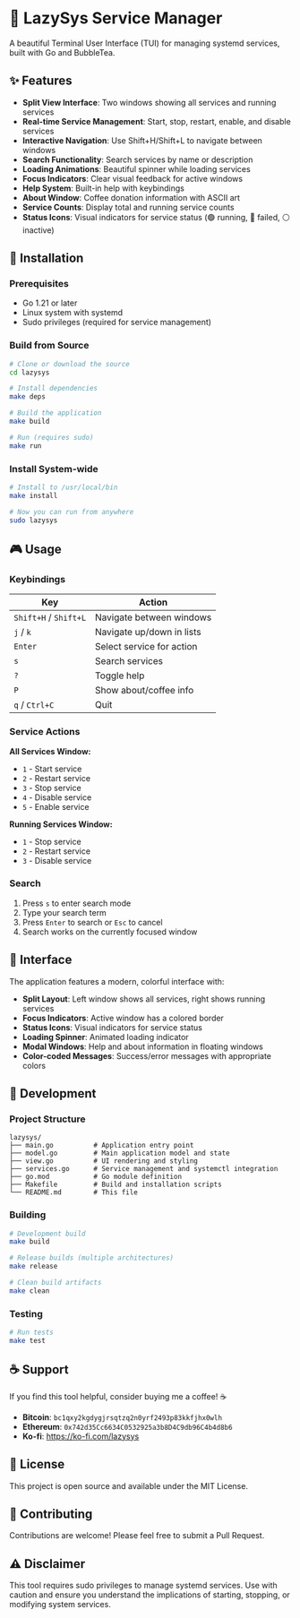 # 🔧 LazySys Service Manager

A beautiful Terminal User Interface (TUI) for managing systemd services, built with Go and BubbleTea.

## ✨ Features

- **Split View Interface**: Two windows showing all services and running services
- **Real-time Service Management**: Start, stop, restart, enable, and disable services
- **Interactive Navigation**: Use Shift+H/Shift+L to navigate between windows
- **Search Functionality**: Search services by name or description
- **Loading Animations**: Beautiful spinner while loading services
- **Focus Indicators**: Clear visual feedback for active windows
- **Help System**: Built-in help with keybindings
- **About Window**: Coffee donation information with ASCII art
- **Service Counts**: Display total and running service counts
- **Status Icons**: Visual indicators for service status (🟢 running, 🔴 failed, ⚪ inactive)

## 🚀 Installation

### Prerequisites

- Go 1.21 or later
- Linux system with systemd
- Sudo privileges (required for service management)

### Build from Source

```bash
# Clone or download the source
cd lazysys

# Install dependencies
make deps

# Build the application
make build

# Run (requires sudo)
make run
```

### Install System-wide

```bash
# Install to /usr/local/bin
make install

# Now you can run from anywhere
sudo lazysys
```

## 🎮 Usage

### Keybindings

| Key | Action |
|-----|--------|
| `Shift+H` / `Shift+L` | Navigate between windows |
| `j` / `k` | Navigate up/down in lists |
| `Enter` | Select service for action |
| `s` | Search services |
| `?` | Toggle help |
| `P` | Show about/coffee info |
| `q` / `Ctrl+C` | Quit |

### Service Actions

**All Services Window:**
- `1` - Start service
- `2` - Restart service
- `3` - Stop service
- `4` - Disable service
- `5` - Enable service

**Running Services Window:**
- `1` - Stop service
- `2` - Restart service
- `3` - Disable service

### Search

1. Press `s` to enter search mode
2. Type your search term
3. Press `Enter` to search or `Esc` to cancel
4. Search works on the currently focused window

## 🎨 Interface

The application features a modern, colorful interface with:

- **Split Layout**: Left window shows all services, right shows running services
- **Focus Indicators**: Active window has a colored border
- **Status Icons**: Visual indicators for service status
- **Loading Spinner**: Animated loading indicator
- **Modal Windows**: Help and about information in floating windows
- **Color-coded Messages**: Success/error messages with appropriate colors

## 🔧 Development

### Project Structure

```
lazysys/
├── main.go          # Application entry point
├── model.go         # Main application model and state
├── view.go          # UI rendering and styling
├── services.go      # Service management and systemctl integration
├── go.mod           # Go module definition
├── Makefile         # Build and installation scripts
└── README.md        # This file
```

### Building

```bash
# Development build
make build

# Release builds (multiple architectures)
make release

# Clean build artifacts
make clean
```

### Testing

```bash
# Run tests
make test
```

## ☕ Support

If you find this tool helpful, consider buying me a coffee! ☕

- **Bitcoin**: `bc1qxy2kgdygjrsqtzq2n0yrf2493p83kkfjhx0wlh`
- **Ethereum**: `0x742d35Cc6634C0532925a3b8D4C9db96C4b4d8b6`
- **Ko-fi**: https://ko-fi.com/lazysys

## 📝 License

This project is open source and available under the MIT License.

## 🤝 Contributing

Contributions are welcome! Please feel free to submit a Pull Request.

## ⚠️ Disclaimer

This tool requires sudo privileges to manage systemd services. Use with caution and ensure you understand the implications of starting, stopping, or modifying system services. 